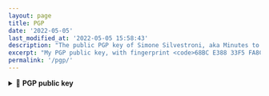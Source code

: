 ```yaml
---
layout: page
title: PGP
date: '2022-05-05'
last_modified_at: '2022-05-05 15:58:43'
description: "The public PGP key of Simone Silvestroni, aka Minutes to Midnight."
excerpt: "My PGP public key, with fingerprint <code>68BC E388 33F5 FA8C 32BD FF66 C48A 504E 8C9C 8F64</code>."
permalink: '/pgp/'
---
```

<details class="mt-3">
  <summary class="fs-4">🔐 <strong>PGP public key</strong></summary>
  <pre>
    -----BEGIN PGP PUBLIC KEY BLOCK-----

    mQINBGJuv3IBEAC376CLE6a4ugMxlPYFQAd3ml3xXximHzNseCpAwb9zXsoRywR5
    eIrTubulbC04KruXdKusTBFBYZcKHBK++EZHK3ezWsIKiiCvzxB0DRZqXAwlGQ/p
    1ea38exQQ1Y/CBENCfGXIjujaXzCBQXrAcKGyi3VzXPVgklE97iLvXCrHsgswCLa
    LHHPWsW5XCtAESrTDzect/NFQ4R78Dy+YGtoUA98umwaY9OOvJvZpiBdi2G8o99T
    uyUitaLG7CF6AAL7CSv0SC20Q2296PQsqDlHr7k49SR2aUHUBkcsn0JCVm02wEw6
    h6XPm19UGskft0IarLNZEMGO+B5hsmafqwduNlD8nRYOS+6ZXY4O7rn1pdjko53e
    OMVqoRT4uWWuWSDIm51KIGg1w/LYBShu+/b4nCyxrfCuSA0xTmaAj7x5WKKaYC8c
    HuyEAICTrW+ohz4mprXvCEHQivZ1jeKdaX8WAJVaoyIGDvdYiVpU8kO6ooYciTrS
    LPn8gyv2ISdCO4ojuP1LHprlfrr2q3pyxNjUhiV1WejlDMwjobYxVZKVrDWj2f9A
    EeeeqZLpimUZxUmmlEoIAUIHm6h4uxDG9ojZNfNSqVNR2ZB+6Z/fvl0kcZ4Ul/Uy
    cTaStwbbBpilrCtryDA4a9eMfXdbp97plYadDRV8Y9ihEEkQlOP2jw4/XwARAQAB
    tDJTaW1vbmUgU2lsdmVzdHJvbmkgPGhlbGxvQG1pbnV0ZXN0b21pZG5pZ2h0LmNv
    LnVrPokCUQQTAQgAOwIbAwULCQgHAgYVCgkICwIEFgIDAQIeAQIXgAIZARYhBGi8
    44gz9fqMMr3/ZsSKUE6MnI9kBQJinO4IAAoJEMSKUE6MnI9k9scP/AueiTWn7IsD
    IcWXxtcA0J1OQYfm+JGYFK/lo5Fc5Z7nBDt0Uh22mr9haLO3SHT/5H6XXoJkVAKb
    YI8GUNLnVCw/CeOplv5JauKlyZmuX7oieEWR6LcTbHvB75Zz6kF0jaj35Zr+mMI+
    TvOgLaSmRPjyyQfLp2HWi2wLvRvg+rKbzU6FK+yvTqDxfb9VqcaekIVN3Hwsn/+t
    2159X3eiho6XQhBqpwNrQDQA8cYrERyQiiyNAes3Y8T+SxiWz0b9v9C3/sOAeTx0
    1YohNrF3AGUEYhnxxEYr48SAyNhjMw3bsnNBD8WpIR6EVFmGPXQBXMsKu2TwJ6gX
    lDSBCILgOiircQIIzCnXJzvux5WYrJOuFmgua8e6lFH9pQaQkDWlhNUcoM/C8hZF
    tgcz5XN+3/HDSHap1b5JfqVtWeKYRl/bTtaeDUP+YeDTfOHldiZZL5wIaXVx7OI4
    rCPa7e+l/8PQvFOM6oEgcexopQsPH3usQNNbg/ra27skcEVuB5Wbv/klFEWrgUdr
    jjI+CIX9YkYFUMxp/6FTHaJfuJVoqE37VYtrbYO/3HjBgSYoRODq81u2uEAPKQJA
    T+IjPcAZlzq5xQiYjCqxMrN4i14UNi94rIGcJAteHGghh1aQ2qRFEEJbbHiv4F4J
    U0En7OMmIA8iMg0ofXkLWI+RHWm1XKIbtCdTaW1vbmUgU2lsdmVzdHJvbmkgPHNz
    aWx2ZXN0cm9uaUBwbS5tZT6JAk4EEwEIADgCGwMFCwkIBwIGFQoJCAsCBBYCAwEC
    HgECF4AWIQRovOOIM/X6jDK9/2bEilBOjJyPZAUCYpzuCAAKCRDEilBOjJyPZCg+
    D/9ocyKAgEJ63aQhWxjwOlbXtaC408zUpabEKOMdvcie06n7H/bHe78OhOrb/yPy
    VAV7uXeAQCAgz0B/X01yh8tcTeqArag7Bin61jcHUfhLDrHSbzkuXUrDwfjUazn9
    BPAr65dbi3gzui7bdnFYE/LtAZOzZFmVqbCgJt+0gp1S1Wg2+1wjIaPf5XeSW6BS
    Mg49XOF2oEM5NasPlnysJC0yyTysmIh8zof8cJvzUQBOAPIn6Kk02kJ7lZXnCvV6
    ataYZkL2/F8xl4VHTB74u46/sFTDNxM3woVxfO+LIAy1WSHqUtaA3r4Iia5GqReB
    Xs1WENUPnlueKtqR5rhnUgXsttmYUIwXjk4Kr2LSFywVpFY9GJc33jIAz/HxVxAU
    q29iv7p85IrHuOHGrq9xwpZ5V/Tos0l/xhmqUymBrKJ1CBxxyEeUyZ8dVXw4kxQh
    fW4U0Zko/lHyLsaZkJeb9gUOv4HMvwS3Lj071R/b6U9XepEYf1Ed3sB0cOAd2WDT
    3paPdJ6wNoT+zGiIMcLtksGASWqoJeOHrndDhZPwTTJKj6qCrF4/P9z4i3yxNxyn
    JazBeLCHA05Au3w+Xdus/P1DyT/0FT0xBZ9o5ElVm1GG6G03xecZoD5jt7Hf3T3C
    cXeNC5156Oh1I72j1lKhI/dILwNqjywcknLm0gqvT6eWOrQzU2ltb25lIFNpbHZl
    c3Ryb25pIDxzaW1vbmVAbWludXRlc3RvbWlkbmlnaHQuY28udWs+iQJOBBMBCAA4
    FiEEaLzjiDP1+owyvf9mxIpQToycj2QFAmKc7loCGwMFCwkIBwIGFQoJCAsCBBYC
    AwECHgECF4AACgkQxIpQToycj2SMxg/+Ir9kmZmHtl7nZ/l/03MM4+mH5KRFIYNm
    eM135sa4E8dYWLVqeNkrCCnJxpgt/LnsgRowOHaLiQKS7AUdQsHOpBgR7GszsdUz
    S8FB1bxkiRbkIUUhZYNden/b6INVmkaNRJAX0Zg1S5vSqWZ0qjZ9xEdRT7S9TXnR
    J7zW9eUR9wbsQwksnZYvPT2tcFrE+Vanf1xlQjFjAagffF1g9ZENklZNizb7EKOt
    a5NLs3OukxG2XObWHtRknaXsYLVO3FygYECqPTjHt89Kd6DJKPqLnsHB4EnsDMHw
    FWRgDHCN33oJ7ItzTmAh7PzH7yZxgec0hm7iWXVdZZ/uKwHDYqykt/ZiWAgFMVYO
    Ucv/94iSagWMwLXTwqgAg9yrQrYfy62Ufw/R4WPsW0sROzXUxcNTo+SFCKy2q35n
    c1/WM2Ghp1EZu1RYz4QxGwi8wRyS5zUciRsyaW+NJlexz+42a2XU2Wejf4jswHhD
    B1Q1aYPmjHU4K+A731atClDZpcu/c7BSEZZrXW1ANSNYadpg6ErjccdKVKkZ1bnd
    v7ONIADNoayvWPncqhRodC2UWpb9+fnayrLbYZEzXJrorZaB5tQRWeCM+xWhv1iE
    LIRHSxEKoCKOGdHTtK3+NzcxolLaeqwm0OkPPXMdKCfrgeteZ29pZvKXzIW1NOLO
    IqrY+Jp5VOe5Ag0EYm6/cgEQANMrQajxu77IRnRKKgsttZxzOwU15nVIRFdAf+XR
    xgeuAt/NvVwv/PsEyNqOnOxjY7uXT62z90LAXzUw5WczbkS6lDYn9ggaB8rpZiPr
    EZv+sltDsDle+sJ0nmTEl7Oc7S73zWmJBTglM0eYbR2OcMcp7n4IcOxmQ6YT5A6I
    XTEpQ922e6FJK8TkxxNmI+pMG+6k+vyakd3Hvi12Pot6addDS3tAJCexNuT92H0Y
    nLKZVbKVBTMChYw8FCaPi6p5TlWmSAY6Jtu4o3ronYwyyeJo7+eHQzvMzbFe1Kzq
    7l2nL71j4AeFp+CS2nhPwvRqHisa8x2UiXRRs7AsbAnlnBQcxnlsKLibecTMG0fE
    mURTBbyHQGNDhsVyTMR5TcrQ6NZcpk+KC88fm9EjkEOy7ro9ttqMQYO5+yAKEL+l
    bO1D47ABWmEv3sgrRqRI3AH3wH9AAg02fcMfkZCDB8BKTCw+7dbcyAdMTdyEZ61I
    t7v72Yoj6Xkaomu6qYKyYhdvZ0xxZCZYAfuFdPMGDkrGBo2nBezn+v+yaV5O72Q9
    Xha1VvyHVNKGpeZCQGVk7Q8HuZLsMAHT+hp4scv4YbvVaKW2chfzVE+J61i+Yq6R
    nWLk+qi9v3S/i3oA681k7SD3Z1sbANElTDpEsckaHqc/DUQL2HpUJVm25aJqprTq
    JUKJABEBAAGJAjwEGAEIACYWIQRovOOIM/X6jDK9/2bEilBOjJyPZAUCYm6/cgIb
    DAUJEs/2zgAKCRDEilBOjJyPZO3eD/9v0QGqt95pNAf6SeLQWmdfOf0lj6CawP4p
    mU/lh/Xb6EeOmklZyRYGWJ8o9p1kR1/rFF/xW+UAEYYOWTvdjR3Nzc8v1GKfTRXz
    Aq0gMf31AR1J+fSCUDDGiAPJEfEhN+5Xy0YT4kHey2G5368uRX2ra5BWmcU7Yuiq
    e+4RefjwDb7Yivm7LPOngCJESArWh7yEj2KlzWuoTtbq+xl42xnVhejMaWNN18DI
    jbh4REaoNdWsR+h+t5xFvoZWLHJnV2s+VBg9hP+OWfPqXloGzb25uNr1Lolc2ki3
    DQBN4dytpBh+vSe6gU6tM7T1J77bhG/AerI8q39YcZfRSxOyd0jOcwMsdWOFUOVo
    eH0CKb98/MirfdQcQy66gERYfEYohtBxjLuWHDXkBahaUx9HHjsXiE/eqT10X+Uy
    +xihmKfq88m2nn2uLlW7X//BZJMxcecOjqUom3VgY1/4wwNcnGthlM5OoSe2Vozy
    sFwZmU+wXYz1gNxQCKot4JtIfLcr8kRJbkjGWqVvS8EjtJ0OsUfgb2xA2L1bhlUf
    1270k5KqHqMk4APOvFZYiJEJ7kUXIPBObQ8PUCQTq5vf4WmHak5LEo7v02Iok7/i
    u9DET3yIh1RRRJb7UeY+8o3DAjE0z17iCQxxKkEBVju/vht6jmh0LGWuhNEIatr8
    YucMj78iMw==
    =nUx1
    -----END PGP PUBLIC KEY BLOCK-----
  </pre>
</details>
